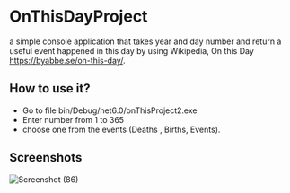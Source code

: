 # OnThisDayProject
a simple console application that takes year and day number and return a useful event happened in this day by using Wikipedia, On this Day  https://byabbe.se/on-this-day/.


## How to use it?
  - Go to file bin/Debug/net6.0/onThisProject2.exe
  - Enter number from 1 to 365
  - choose one from the events (Deaths , Births, Events).
  

## Screenshots 


![Screenshot (86)](https://user-images.githubusercontent.com/64488184/193572935-17cba5dc-a7f2-4284-a27f-1c808fd0e326.png)
